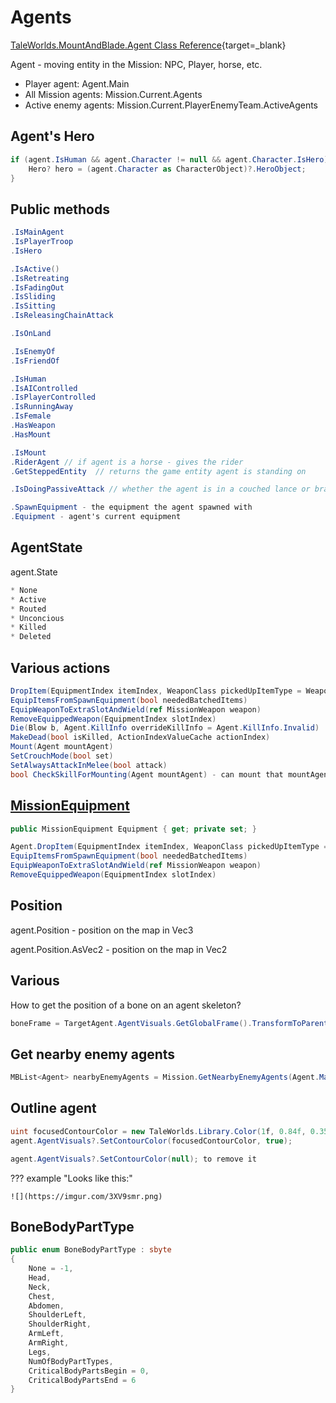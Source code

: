 # Agents

[TaleWorlds.MountAndBlade.Agent Class Reference](https://apidoc.bannerlord.com/v/1.1.0/class_tale_worlds_1_1_mount_and_blade_1_1_agent.html){target=_blank}

Agent - moving entity in the Mission: NPC, Player, horse, etc.

* Player agent: Agent.Main
* All Mission agents: Mission.Current.Agents
* Active enemy agents: Mission.Current.PlayerEnemyTeam.ActiveAgents

## Agent's Hero

``` cs
if (agent.IsHuman && agent.Character != null && agent.Character.IsHero) {
    Hero? hero = (agent.Character as CharacterObject)?.HeroObject;
}
```

## Public methods

``` cs
.IsMainAgent
.IsPlayerTroop
.IsHero

.IsActive()
.IsRetreating
.IsFadingOut
.IsSliding
.IsSitting
.IsReleasingChainAttack

.IsOnLand

.IsEnemyOf
.IsFriendOf

.IsHuman
.IsAIControlled
.IsPlayerControlled
.IsRunningAway
.IsFemale
.HasWeapon
.HasMount

.IsMount
.RiderAgent // if agent is a horse - gives the rider
.GetSteppedEntity  // returns the game entity agent is standing on

.IsDoingPassiveAttack // whether the agent is in a couched lance or braced spear state

.SpawnEquipment - the equipment the agent spawned with
.Equipment - agent's current equipment

```



## AgentState

agent.State

``` cs
* None
* Active
* Routed
* Unconcious
* Killed
* Deleted
```


## Various actions

``` cs
DropItem(EquipmentIndex itemIndex, WeaponClass pickedUpItemType = WeaponClass.Undefined)
EquipItemsFromSpawnEquipment(bool neededBatchedItems)
EquipWeaponToExtraSlotAndWield(ref MissionWeapon weapon)
RemoveEquippedWeapon(EquipmentIndex slotIndex)
Die(Blow b, Agent.KillInfo overrideKillInfo = Agent.KillInfo.Invalid)
MakeDead(bool isKilled, ActionIndexValueCache actionIndex)
Mount(Agent mountAgent)
SetCrouchMode(bool set)
SetAlwaysAttackInMelee(bool attack)
bool CheckSkillForMounting(Agent mountAgent) - can mount that mountAgent?
```

## [MissionEquipment](/modding/equipment/#missionequipment)

``` cs
public MissionEquipment Equipment { get; private set; }

Agent.DropItem(EquipmentIndex itemIndex, WeaponClass pickedUpItemType = WeaponClass.Undefined)
EquipItemsFromSpawnEquipment(bool neededBatchedItems)
EquipWeaponToExtraSlotAndWield(ref MissionWeapon weapon)
RemoveEquippedWeapon(EquipmentIndex slotIndex)

```

## Position

agent.Position - position on the map in Vec3

agent.Position.AsVec2 - position on the map in Vec2

## Various

How to get the position of a bone on an agent skeleton?

``` cs
boneFrame = TargetAgent.AgentVisuals.GetGlobalFrame().TransformToParent(TargetAgent.AgentVisuals.GetBoneEntitialFrame(i, false));
```

## Get nearby enemy agents

``` cs
MBList<Agent> nearbyEnemyAgents = Mission.GetNearbyEnemyAgents(Agent.Main.Position.AsVec2, 20f, Mission.PlayerTeam, new MBList<Agent>());
```

## Outline agent

``` cs
uint focusedContourColor = new TaleWorlds.Library.Color(1f, 0.84f, 0.35f, 1f).ToUnsignedInteger();
agent.AgentVisuals?.SetContourColor(focusedContourColor, true);

agent.AgentVisuals?.SetContourColor(null); to remove it
```

??? example "Looks like this:"

    ![](https://imgur.com/3XV9smr.png)


## BoneBodyPartType

``` cs
public enum BoneBodyPartType : sbyte
{
    None = -1,
    Head,
    Neck,
    Chest,
    Abdomen,
    ShoulderLeft,
    ShoulderRight,
    ArmLeft,
    ArmRight,
    Legs,
    NumOfBodyPartTypes,
    CriticalBodyPartsBegin = 0,
    CriticalBodyPartsEnd = 6
}
```

